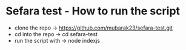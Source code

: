 # Sefara test - How to run the script

- clone the repo -> https://github.com/mubarak23/sefara-test.git
- cd into the repo -> cd sefara-test
- run the script with ->  node indexjs
